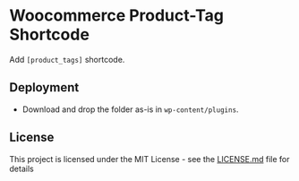 # Woocommerce Product-Tag Shortcode

Add `[product_tags]` shortcode.

## Deployment

- Download and drop the folder as-is in `wp-content/plugins`.

## License

This project is licensed under the MIT License - see the [LICENSE.md](LICENSE.md) file for details
